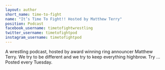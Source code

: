 ```yaml
---
layout: author
short_name: time-to-fight
name: "It’s Time To Fight!! Hosted by Matthew Terry"
position: Podcast
facebook_username: timetofightwrestling
twitter_username: timetofightpod
instagram_username: timetofightpod
---
```

A wrestling podcast, hosted by award winning ring announcer Matthew Terry.  We try to be different and we try to keep everything highbrow.  Try ...  Posted every Tuesday.
